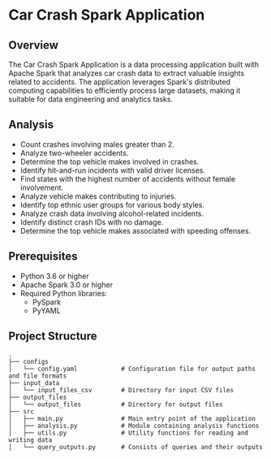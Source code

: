 # Car Crash Spark Application

## Overview

The Car Crash Spark Application is a data processing application built with Apache Spark that analyzes car crash data to extract valuable insights related to accidents. The application leverages Spark's distributed computing capabilities to efficiently process large datasets, making it suitable for data engineering and analytics tasks.

## Analysis

- Count crashes involving males greater than 2.
- Analyze two-wheeler accidents.
- Determine the top vehicle makes involved in crashes.
- Identify hit-and-run incidents with valid driver licenses.
- Find states with the highest number of accidents without female involvement.
- Analyze vehicle makes contributing to injuries.
- Identify top ethnic user groups for various body styles.
- Analyze crash data involving alcohol-related incidents.
- Identify distinct crash IDs with no damage.
- Determine the top vehicle makes associated with speeding offenses.

## Prerequisites

- Python 3.6 or higher
- Apache Spark 3.0 or higher
- Required Python libraries:
  - PySpark
  - PyYAML

## Project Structure

```plaintext
.
├── configs
│   └── config.yaml            # Configuration file for output paths and file formats
├── input_data
│   └── input_files_csv        # Directory for input CSV files
├── output_files
│   └── output_files           # Directory for output files
├── src
│   ├── main.py                # Main entry point of the application
│   ├── analysis.py            # Module containing analysis functions
│   ├── utils.py               # Utility functions for reading and writing data
│   └── query_outputs.py       # Consists of queries and their outputs
